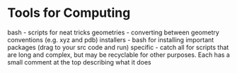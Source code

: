 # Tools for Computing
bash - scripts for neat tricks
geometries - converting between geometry conventions (e.g. xyz and pdb)
installers - bash for installing important packages (drag to your src code and run)
specific - catch all for scripts that are long and complex, but may be recyclable 
	for other purposes. Each has a small comment at the top describing what it does
